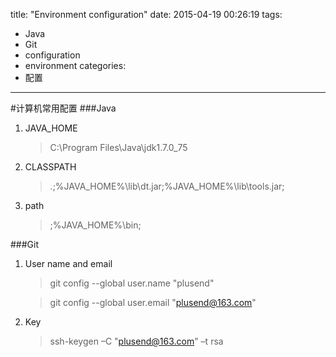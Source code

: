 title: "Environment configuration"
date: 2015-04-19 00:26:19
tags:
- Java
- Git
- configuration
- environment
categories:
- 配置
---
#计算机常用配置
###Java
1. JAVA_HOME

    >C:\Program Files\Java\jdk1.7.0_75
2. CLASSPATH

    >.;%JAVA_HOME%\lib\dt.jar;%JAVA_HOME%\lib\tools.jar;
3. path

    >;%JAVA_HOME%\bin;

###Git

1. User name and email

    >git config --global user.name "plusend"

    >git config --global user.email "plusend@163.com"

2. Key

    >ssh-keygen –C "plusend@163.com" –t rsa
